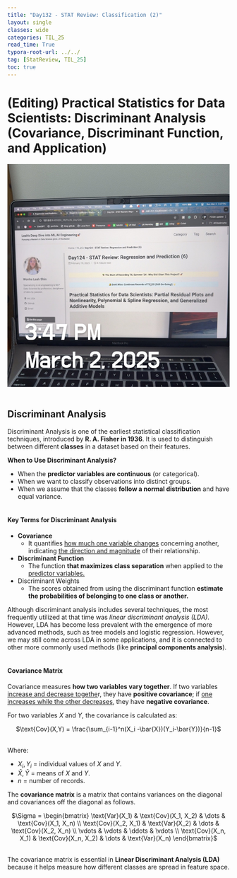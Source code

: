 ```yaml
---
title: "Day132 - STAT Review: Classification (2)"
layout: single
classes: wide
categories: TIL_25
read_time: True
typora-root-url: ../../
tag: [StatReview, TIL_25]
toc: true 
---
```


# (Editing) Practical Statistics for Data Scientists: Discriminant Analysis (Covariance, Discriminant Function, and Application)

![88F1B083-2CF7-4E95-9E5C-7F49249CF1D2_1_105_c](../../images/2025-03-02-TIL25_Day132/88F1B083-2CF7-4E95-9E5C-7F49249CF1D2_1_105_c.jpeg)<br><br>

## Discriminant Analysis

Discriminant Analysis is one of the earliest statistical classification techniques, introduced by **R. A. Fisher in 1936**. It is used to distinguish between different **classes** in a dataset based on their features.

**When to Use Discriminant Analysis?**

- When the **predictor variables are continuous** (or categorical).
- When we want to classify observations into distinct groups.
- When we assume that the classes **follow a normal distribution** and have equal variance.<br><br>

#### Key Terms for Discriminant Analysis

- **Covariance**
  - It quantifies <u>how much one variable changes</u> concerning another, indicating <u>the direction and magnitude</u> of their relationship.
- **Discriminant Function**
  - The function **that maximizes class separation** when applied to the <u>predictor variables.</u>
- Discriminant Weights
  - The scores obtained from using the discriminant function **estimate the probabilities of belonging to one class or another.**  

Although discriminant analysis includes several techniques, the most frequently utilized at that time was *linear discriminant analysis (LDA)*. However, LDA has become less prevalent with the emergence of more advanced methods, such as tree models and logistic regression. However, we may still come across LDA in some applications, and it is connected to other more commonly used methods (like **principal components analysis**). <br><Br>



#### Covariance Matrix

Covariance measures **how two variables vary together**. If two variables <u>increase and decrease togethe</u>r, they have **positive covariance**; if <u>one increases while the other decreases</u>, they have **negative covariance**.

For two variables $X$ and $Y$, the covariance is calculated as:

<center>
  $\text{Cov}(X,Y) = \frac{\sum_{i-1}^n(X_i -\bar{X})(Y_i-\bar{Y})}{n-1}$<Br><br>
</center>

Where:

- $X_i, Y_i$ = individual values of $X$ and $Y$.
- $\bar{X}, \bar{Y}$ = means of $X$ and $Y$.
- $n$ = number of records.

The **covariance matrix** is a matrix that contains variances on the diagonal and covariances off the diagonal as follows.

<center>
  $\Sigma =
\begin{bmatrix}
\text{Var}(X_1) & \text{Cov}(X_1, X_2) & \dots & \text{Cov}(X_1, X_n) \\
\text{Cov}(X_2, X_1) & \text{Var}(X_2) & \dots & \text{Cov}(X_2, X_n) \\
\vdots & \vdots & \ddots & \vdots \\
\text{Cov}(X_n, X_1) & \text{Cov}(X_n, X_2) & \dots & \text{Var}(X_n)
\end{bmatrix}$ <br><br>
</center>

The covariance matrix is essential in **Linear Discriminant Analysis (LDA)** because it helps measure how different classes are spread in feature space. <Br><br>
